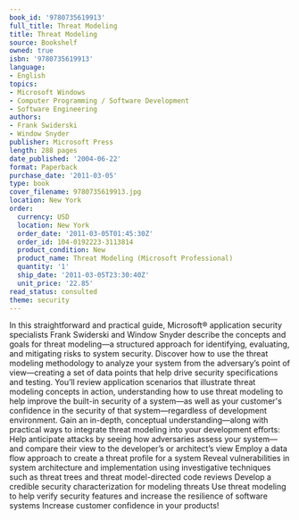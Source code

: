 ```yaml
---
book_id: '9780735619913'
full_title: Threat Modeling
title: Threat Modeling
source: Bookshelf
owned: true
isbn: '9780735619913'
language:
- English
topics:
- Microsoft Windows
- Computer Programming / Software Development
- Software Engineering
authors:
- Frank Swiderski
- Window Snyder
publisher: Microsoft Press
length: 288 pages
date_published: '2004-06-22'
format: Paperback
purchase_date: '2011-03-05'
type: book
cover_filename: 9780735619913.jpg
location: New York
order:
  currency: USD
  location: New York
  order_date: '2011-03-05T01:45:30Z'
  order_id: 104-0192223-3113814
  product_condition: New
  product_name: Threat Modeling (Microsoft Professional)
  quantity: '1'
  ship_date: '2011-03-05T23:30:40Z'
  unit_price: '22.85'
read_status: consulted
theme: security
---
```

In this straightforward and practical guide, Microsoft® application security specialists Frank Swiderski and Window Snyder describe the concepts and goals for threat modeling—a structured approach for identifying, evaluating, and mitigating risks to system security. Discover how to use the threat modeling methodology to analyze your system from the adversary’s point of view—creating a set of data points that help drive security specifications and testing. You’ll review application scenarios that illustrate threat modeling concepts in action, understanding how to use threat modeling to help improve the built-in security of a system—as well as your customer's confidence in the security of that system—regardless of development environment.
Gain an in-depth, conceptual understanding—along with practical ways to integrate threat modeling into your development efforts:
Help anticipate attacks by seeing how adversaries assess your system—and compare their view to the developer’s or architect’s view
Employ a data flow approach to create a threat profile for a system
Reveal vulnerabilities in system architecture and implementation using investigative techniques such as threat trees and threat model-directed code reviews
Develop a credible security characterization for modeling threats
Use threat modeling to help verify security features and increase the resilience of software systems
Increase customer confidence in your products!


